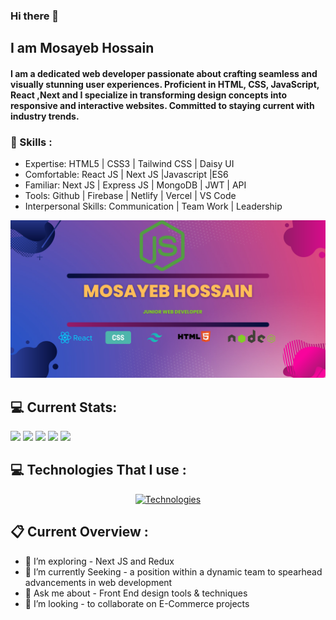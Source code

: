 ### Hi there 👋
## I am Mosayeb Hossain
#### I am a dedicated web developer passionate about crafting seamless and visually stunning user experiences. Proficient in HTML, CSS, JavaScript, React ,Next  and I specialize in transforming design concepts into responsive and interactive websites. Committed to staying current with industry trends.

### 📑 Skills :
- Expertise: HTML5 | CSS3 | Tailwind CSS | Daisy UI
- Comfortable: React JS | Next JS |Javascript |ES6
- Familiar: Next JS | Express JS | MongoDB | JWT | API
- Tools: Github | Firebase | Netlify | Vercel | VS Code
- Interpersonal Skills: Communication | Team Work | Leadership


![Mosayeb Banner](https://raw.githubusercontent.com/Mosayeb09/Mosayeb09/main/Mosayeb_Banner.png)

## 💻 Current Stats:
![](http://github-profile-summary-cards.vercel.app/api/cards/profile-details?username=Mosayeb09&theme=nightowl) 
![](http://github-profile-summary-cards.vercel.app/api/cards/most-commit-language?username=Mosayeb09&theme=nightowl)
![](http://github-profile-summary-cards.vercel.app/api/cards/repos-per-language?username=Mosayeb09&theme=nightowl)
![](http://github-profile-summary-cards.vercel.app/api/cards/stats?username=Mosayeb09&theme=nightowl)
![](http://github-profile-summary-cards.vercel.app/api/cards/productive-time?username=Mosayeb09&theme=nightowl&utcOffset=8)


## 💻 Technologies That I use :
 <div align="center">
  <a href="https://skillicons.dev/icons?i=html,css,js,tailwind,react,firebase,mongodb,express&perline=4">
    <img src="https://skillicons.dev/icons?i=html,css,js,tailwind,react,firebase,mongodb,express,netlify,vercel,git,github&perline=4" alt="Technologies">
  </a>
</div>

## 📋 Current Overview : 
- 🔭 I’m exploring - Next JS and Redux
- 🌱 I’m currently Seeking - a position within a dynamic team to spearhead advancements in web development
- 💬 Ask me about - Front End design tools & techniques
- 👯 I’m looking - to collaborate on E-Commerce projects


